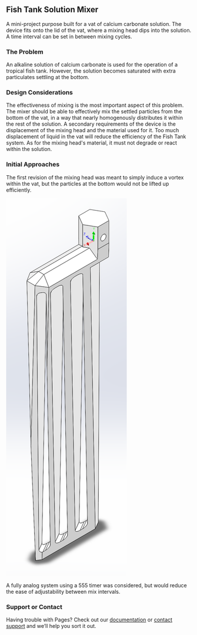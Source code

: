 ## Fish Tank Solution Mixer

A mini-project purpose built for a vat of calcium carbonate solution. The device fits onto the lid of the vat, where a mixing head dips into the solution. A time interval can be set in between mixing cycles.

### The Problem

An alkaline solution of calcium carbonate is used for the operation of a tropical fish tank. However, the solution becomes saturated with extra particulates settling at the bottom. 



### Design Considerations

The effectiveness of mixing is the most important aspect of this problem. The mixer should be able to effectively mix the settled particles from the bottom of the vat, in a way that nearly homogenously distributes it within the rest of the solution. A secondary requirements of the device is the displacement of the mixing head and the material used for it. Too much displacement of liquid in the vat will reduce the efficiency of the Fish Tank system. As for the mixing head's material, it must not degrade or react within the solution.

### Initial Approaches

The first revision of the mixing head was meant to simply induce a vortex within the vat, but the particles at the bottom would not be lifted up efficiently.

<img src="images/mixerA.PNG" alt="First Mixer" class="inline"/>

A fully analog system using a 555 timer was considered, but would reduce the ease of adjustability between mix intervals. 

### Support or Contact

Having trouble with Pages? Check out our [documentation](https://docs.github.com/categories/github-pages-basics/) or [contact support](https://support.github.com/contact) and we’ll help you sort it out.
